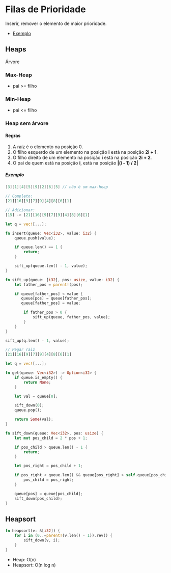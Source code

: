 # Filas de Prioridade

Inserir, remover o elemento de maior prioridade.

-   [Exemplo](https://github.com/kayky-cas/heap)

## Heaps

Árvore

### Max-Heap

-   pai >= filho

### Min-Heap

-   pai <= filho

### Heap sem árvore

#### Regras

1. A raíz é o elemento na posição 0.
2. O filho esquerdo de um elemento na posição **i** está na posição **2i + 1**.
3. O filho direito de um elemento na posição **i** está na posição **2i + 2**.
4. O pai de quem está na posição **i**, está na posição **|(i - 1) / 2|**

##### Exemplo

```c
[3][1][4][5][9][2][6][5] // não é um max-heap
```

```rust
// Completo:
[21][16][9][7][9][4][8][6][1]
```

```rust
// Adicionar:
[15] -> [21][16][9][7][9][4][8][6][1]

let q = vec![...];

fn insert(queue: Vec<i32>, value: i32) {
    queue.push(value);

    if queue.len() == 1 {
        return;
    }

    sift_up(queue.len() - 1, value);
}

fn sift_up(queue: [i32], pos: usize, value: i32) {
    let father_pos = parent!(pos);

    if queue[father_pos] < value {
       queue[pos] = queue[father_pos];
       queue[father_pos] = value;

        if father_pos > 0 {
            sift_up(queue, father_pos, value);
        }
    }
}

sift_up(q.len() - 1, value);
```

```rust
// Pegar raiz
[21][16][9][7][9][4][8][6][1]

let q = vec![...];

fn get(queue: Vec<i32>) -> Option<i32> {
    if queue.is_empty() {
        return None;
    }

    let val = queue[0];

    sift_down(0);
    queue.pop();

    return Some(val);
}

fn sift_down(queue: Vec<i32>, pos: usize) {
    let mut pos_child = 2 * pos + 1;

    if pos_child > queue.len() - 1 {
        return;
    }

    let pos_right = pos_child + 1;

    if pos_right < queue.len() && queue[pos_right] > self.queue[pos_child] {
        pos_child = pos_right;
    }

    queue[pos] = queue[pos_child];
    sift_down(pos_child);
}
```

## Heapsort

```rust
fn heapsort(v: &[i32]) {
    for i in (0..=parent!(v.len() - 1)).rev() {
        sift_down(v, i);
    }
}
```

-   Heap: O(n)
-   Heapsort: O(n log n)
